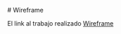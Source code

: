 # Wireframe

El link al trabajo realizado <a href="https://miro.com/app/board/uXjVOKN_YAI=/?invite_link_id=962886884592" target="_blank">Wireframe</a>
